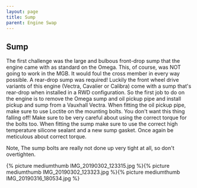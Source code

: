 ```yaml
---
layout: page
title: Sump
parent: Engine Swap
---
```

## Sump

The first challenge was the large and bulbous front-drop sump that the engine came with as standard on the Omega. This, of course, was NOT going to work in the MGB. It would foul the cross member in every way possible. A rear-drop sump was required! Luckily the front wheel drive variants of this engine (Vectra, Cavalier or Calibra) come with a sump that's rear-drop when installed in a RWD configuration. So the first job to do on the engine is to remove the Omega sump and oil pickup pipe and install pickup and sump from a Vauxhall Vectra. When fitting the oil pickup pipe, make sure to use Loctite on the mounting bolts. You don't want this thing falling off! Make sure to be very careful about using the correct torque for the bolts too. When fitting the sump make sure to use the correct high temperature silicone sealant and a new sump gasket.  Once again be meticulous about correct torque. 

Note, The sump bolts are really not done up very tight at all, so don't overtighten.

{% picture mediumthumb IMG_20190302_123315.jpg %}{% picture mediumthumb IMG_20190302_123323.jpg %}{% picture mediumthumb IMG_20190316_180534.jpg %}
